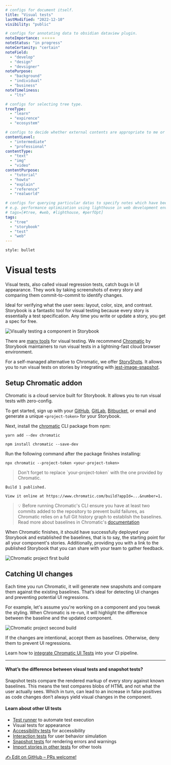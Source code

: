 ```yaml
---
# configs for document itself.
title: "Visual tests"
lastModified: "2022-12-10"
visibility: "public"

# configs for annotating data to obsidian dataview plugin.
noteImportance: ⭐⭐⭐⭐⭐
noteStatus: "in progress"
noteCertanity: "certain"
noteField:
  - "develop"
  - "design"
  - "devsigner"
notePurpose:
  - "background"
  - "individual"
  - "business"
noteTimeliness:
  - "lts"

# configs for selecting tree type.
treeType:
  - "learn"
  - "expirence"
  - "ecosystem"

# configs to decide whether external contents are appropriate to me or not.
contentLevel:
  - "intermediate"
  - "professional"
contentType:
  - "text"
  - "img"
  - "video"
contentPurpose:
  - "tutorial"
  - "howto"
  - "explain"
  - "reference"
  - "realworld"

# configs for querying particular datas to specify notes which have been noted expirences related to particular subject.
# e.g. performance optimization using lighthouse in web development environments:
# tags=[#tree, #web, #lighthouse, #perfOpt]
tags:
  - "tree"
  - "storybook"
  - "test"
  - "web"
---
```

```toc
style: bullet
```
# Visual tests
Visual tests, also called visual regression tests, catch bugs in UI appearance. They work by taking screenshots of every story and comparing them commit-to-commit to identify changes.

Ideal for verifying what the user sees: layout, color, size, and contrast. Storybook is a fantastic tool for visual testing because every story is essentially a test specification. Any time you write or update a story, you get a spec for free.

![Visually testing a component in Storybook](https://storybook.js.org/b2d5cc75d84f4519e390a495ebc0b949/component-visual-testing.gif)

There are [many tools](https://github.com/mojoaxel/awesome-regression-testing) for visual testing. We recommend [Chromatic](https://www.chromatic.com/) by Storybook maintainers to run visual tests in a lightning-fast cloud browser environment.

For a self-managed alternative to Chromatic, we offer [StoryShots](https://github.com/storybookjs/storybook/tree/main/addons/storyshots). It allows you to run visual tests on stories by integrating with [jest-image-snapshot](https://github.com/storybookjs/storybook/tree/main/addons/storyshots/storyshots-puppeteer#imagesnapshots).

## Setup Chromatic addon

Chromatic is a cloud service built for Storybook. It allows you to run visual tests with zero-config.

To get started, sign up with your [GitHub](https://github.com/), [GitLab](https://about.gitlab.com/), [Bitbucket](https://bitbucket.org/), or email and generate a unique `<project-token>` for your Storybook.

Next, install the [chromatic](https://www.npmjs.com/package/chromatic) CLI package from npm:

```shell
yarn add --dev chromatic
```

```shell
npm install chromatic --save-dev
```

Run the following command after the package finishes installing:

```shell
npx chromatic --project-token <your-project-token>
```

> Don't forget to replace \`your-project-token\` with the one provided by Chromatic.

```
Build 1 published.

View it online at https://www.chromatic.com/build?appId=...&number=1.
```

> 💡 Before running Chromatic's CLI ensure you have at least two commits added to the repository to prevent build failures, as Chromatic relies on a full Git history graph to establish the baselines. Read more about baselines in Chromatic's [documentation](https://www.chromatic.com/docs/branching-and-baselines)

When Chromatic finishes, it should have successfully deployed your Storybook and established the baselines, that is to say, the starting point for all your component's stories. Additionally, providing you with a link to the published Storybook that you can share with your team to gather feedback.

![Chromatic project first build](https://storybook.js.org/f549a19ae43988ee990a7b3ec43344c6/chromatic-first-build-optimized.png)

## Catching UI changes

Each time you run Chromatic, it will generate new snapshots and compare them against the existing baselines. That’s ideal for detecting UI changes and preventing potential UI regressions.

For example, let's assume you're working on a component and you tweak the styling. When Chromatic is re-run, it will highlight the difference between the baseline and the updated component.

![Chromatic project second build](https://storybook.js.org/43567dec8252929d48c86a1de3fb4026/chromatic-second-build-optimized.png)

If the changes are intentional, accept them as baselines. Otherwise, deny them to prevent UI regressions.

Learn how to [integrate Chromatic UI Tests](https://www.chromatic.com/docs/) into your CI pipeline.

---

#### What’s the difference between visual tests and snapshot tests?

Snapshot tests compare the rendered markup of every story against known baselines. This means the test compares blobs of HTML and not what the user actually sees. Which in turn, can lead to an increase in false positives as code changes don’t always yield visual changes in the component.

#### Learn about other UI tests

-   [Test runner](https://storybook.js.org/docs/react/writing-tests/test-runner) to automate test execution
-   Visual tests for appearance
-   [Accessibility tests](https://storybook.js.org/docs/react/writing-tests/accessibility-testing) for accessibility
-   [Interaction tests](https://storybook.js.org/docs/react/writing-tests/interaction-testing) for user behavior simulation
-   [Snapshot tests](https://storybook.js.org/docs/react/writing-tests/snapshot-testing) for rendering errors and warnings
-   [Import stories in other tests](https://storybook.js.org/docs/react/writing-tests/importing-stories-in-tests) for other tools

<a href="https://github.com/storybookjs/storybook/tree/next/docs/writing-tests/visual-testing.md" target="_blank" rel="noopener" class="e1soj9vu1 e1ja7avb2 css-1ii1tfm e1ja7avb1"><span class="css-1xdhyk6 e1ja7avb3"><span role="img" aria-label="write">✍️</span> <!-- -->Edit on GitHub – PRs welcome!</span></a>
